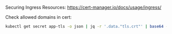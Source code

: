 Securing Ingress Resources: https://cert-manager.io/docs/usage/ingress/

Check allowed domains in cert:

```bash
kubectl get secret app-tls -o json | jq -r '.data."tls.crt"' | base64 -d | openssl x509 -dates -noout -text | grep DNS:
```
